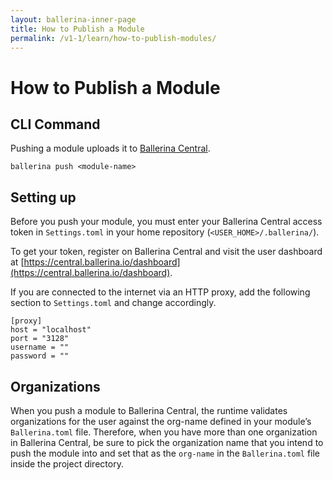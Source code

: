 ```yaml
---
layout: ballerina-inner-page
title: How to Publish a Module
permalink: /v1-1/learn/how-to-publish-modules/
---
```


# How to Publish a Module

## CLI Command

Pushing a module uploads it to [Ballerina Central](https://central.ballerina.io/).

```
ballerina push <module-name>
```

## Setting up

Before you push your module, you must enter your Ballerina Central access token in `Settings.toml` in your home repository (`<USER_HOME>/.ballerina/`).

To get your token, register on Ballerina Central and visit the user dashboard at [https://central.ballerina.io/dashboard](https://central.ballerina.io/dashboard).

If you are connected to the internet via an HTTP proxy, add the following section to `Settings.toml` and change accordingly.

```
[proxy]
host = "localhost"
port = "3128"
username = ""
password = ""
```

## Organizations

When you push a module to Ballerina Central, the runtime validates organizations for the user against the org-name defined in your module’s `Ballerina.toml` file. Therefore, when you have more than one organization in Ballerina Central, be sure to pick the organization name that you intend to push the module into and set that as the `org-name` in the `Ballerina.toml` file inside the project directory.
